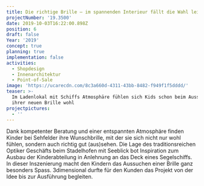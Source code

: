 ```yaml
---
title: Die richtige Brille – im spannenden Interieur fällt die Wahl leichter
projectNumber: '19.3500'
date: 2019-10-03T16:22:00.898Z
position: 6
draft: false
Year: '2019'
concept: true
planning: true
implementation: false
activities:
  - Shopdesign
  - Innenarchitektur
  - Point-of-Sale
image: 'https://ucarecdn.com/8c3a660d-4311-43bb-8482-f949f1f5dddd/'
teaser: >-
  Im Ladenlokal mit Schiffs Atmosphäre fühlen sich Kids schon beim Aussuchen
  ihrer neuen Brille wohl
projectpictures:
  - ''
---
```

Dank kompetenter Beratung und einer entspannten Atmosphäre finden Kinder bei Sehfelder ihre Wunschbrille, mit der sie sich nicht nur wohl fühlen, sondern auch richtig gut (aus)sehen. Die Lage des traditionsreichen Optiker Geschäfts beim Stadelhofen mit Seeblick bot Inspiration zum Ausbau der Kinderabteilung in Anlehnung an das Deck eines Segelschiffs. In dieser Inszenierung macht den Kindern das Aussuchen einer Brille ganz besonders Spass. 3dimensional durfte für den Kunden das Projekt von der Idee bis zur Ausführung begleiten.
